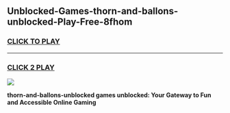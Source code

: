 
## Unblocked-Games-thorn-and-ballons-unblocked-Play-Free-8fhom
<h3>
<a href="https://premium76.site?title=thorn-and-ballons-unblocked&ref=18A1">CLICK TO PLAY</a></h3>
<hr>

<h3>
<a href="https://premium76.site?title=thorn-and-ballons-unblocked&ref=18A1">CLICK 2 PLAY</a>
  
</h3>

<a href="https://premium76.site?title=thorn-and-ballons-unblocked&ref=18A1"><img src="https://clearcache.store/games.png"></a>


**thorn-and-ballons-unblocked games unblocked: Your Gateway to Fun and Accessible Online Gaming**
